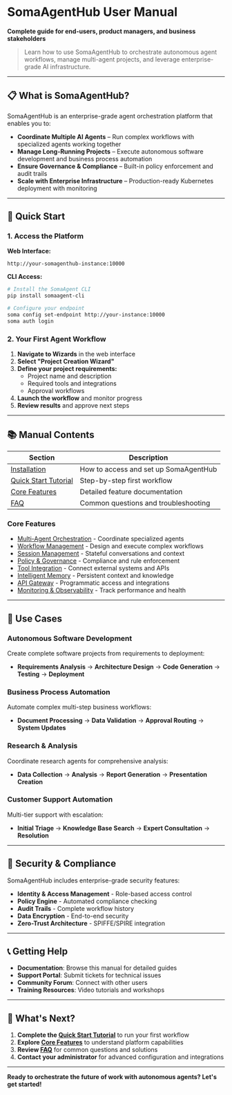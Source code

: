# SomaAgentHub User Manual

**Complete guide for end-users, product managers, and business stakeholders**

> Learn how to use SomaAgentHub to orchestrate autonomous agent workflows, manage multi-agent projects, and leverage enterprise-grade AI infrastructure.

---

## 📋 What is SomaAgentHub?

SomaAgentHub is an enterprise-grade agent orchestration platform that enables you to:

- **Coordinate Multiple AI Agents** – Run complex workflows with specialized agents working together
- **Manage Long-Running Projects** – Execute autonomous software development and business process automation
- **Ensure Governance & Compliance** – Built-in policy enforcement and audit trails
- **Scale with Enterprise Infrastructure** – Production-ready Kubernetes deployment with monitoring

---

## 🚀 Quick Start

### 1. Access the Platform

**Web Interface:**
```
http://your-somagenthub-instance:10000
```

**CLI Access:**
```bash
# Install the SomaAgent CLI
pip install somaagent-cli

# Configure your endpoint
soma config set-endpoint http://your-instance:10000
soma auth login
```

### 2. Your First Agent Workflow

1. **Navigate to Wizards** in the web interface
2. **Select "Project Creation Wizard"**
3. **Define your project requirements:**
   - Project name and description
   - Required tools and integrations
   - Approval workflows
4. **Launch the workflow** and monitor progress
5. **Review results** and approve next steps

---

## 📚 Manual Contents

| Section | Description |
|---------|-------------|
| [Installation](installation.md) | How to access and set up SomaAgentHub |
| [Quick Start Tutorial](quick-start-tutorial.md) | Step-by-step first workflow |
| [Core Features](features/index.md) | Detailed feature documentation |
| [FAQ](faq.md) | Common questions and troubleshooting |

### Core Features

- [Multi-Agent Orchestration](features/multi-agent-orchestration.md) - Coordinate specialized agents
- [Workflow Management](features/workflow-management.md) - Design and execute complex workflows  
- [Session Management](features/session-management.md) - Stateful conversations and context
- [Policy & Governance](features/policy-governance.md) - Compliance and rule enforcement
- [Tool Integration](features/tool-integration.md) - Connect external systems and APIs
- [Intelligent Memory](features/intelligent-memory.md) - Persistent context and knowledge
- [API Gateway](features/api-gateway.md) - Programmatic access and integrations
- [Monitoring & Observability](features/monitoring-observability.md) - Track performance and health

---

## 🎯 Use Cases

### Autonomous Software Development
Create complete software projects from requirements to deployment:
- **Requirements Analysis** → **Architecture Design** → **Code Generation** → **Testing** → **Deployment**

### Business Process Automation  
Automate complex multi-step business workflows:
- **Document Processing** → **Data Validation** → **Approval Routing** → **System Updates**

### Research & Analysis
Coordinate research agents for comprehensive analysis:
- **Data Collection** → **Analysis** → **Report Generation** → **Presentation Creation**

### Customer Support Automation
Multi-tier support with escalation:
- **Initial Triage** → **Knowledge Base Search** → **Expert Consultation** → **Resolution**

---

## 🔐 Security & Compliance

SomaAgentHub includes enterprise-grade security features:

- **Identity & Access Management** - Role-based access control
- **Policy Engine** - Automated compliance checking
- **Audit Trails** - Complete workflow history
- **Data Encryption** - End-to-end security
- **Zero-Trust Architecture** - SPIFFE/SPIRE integration

---

## 📞 Getting Help

- **Documentation**: Browse this manual for detailed guides
- **Support Portal**: Submit tickets for technical issues  
- **Community Forum**: Connect with other users
- **Training Resources**: Video tutorials and workshops

---

## 🔄 What's Next?

1. **Complete the [Quick Start Tutorial](quick-start-tutorial.md)** to run your first workflow
2. **Explore [Core Features](features/index.md)** to understand platform capabilities  
3. **Review [FAQ](faq.md)** for common questions and solutions
4. **Contact your administrator** for advanced configuration and integrations

---

**Ready to orchestrate the future of work with autonomous agents? Let's get started!**